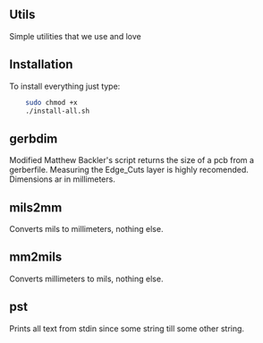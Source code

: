 Utils
-----

Simple utilities that we use and love


Installation
------------

To install everything just type:


```sh
    sudo chmod +x
    ./install-all.sh
```


gerbdim
-------

Modified Matthew Backler's script returns the size of a pcb from a gerberfile.
Measuring the Edge_Cuts layer is highly recomended.
Dimensions ar in millimeters.


mils2mm
-------

Converts mils to millimeters, nothing else.


mm2mils
-------

Converts millimeters to mils, nothing else.


pst
---

Prints all text from stdin since some string till some other string.
